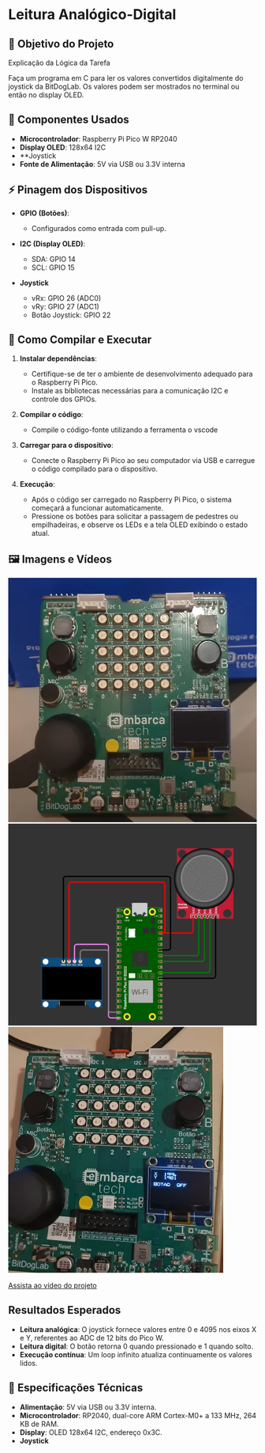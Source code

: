 # Leitura Analógico-Digital

## 🎯 Objetivo do Projeto

Explicação da Lógica da Tarefa

Faça um programa em C para ler os valores convertidos digitalmente do joystick da BitDogLab. Os valores podem ser mostrados no terminal ou então no display OLED.

## 🧩 Componentes Usados
- **Microcontrolador**: Raspberry Pi Pico W RP2040
- **Display OLED**: 128x64 I2C
- **Joystick 
- **Fonte de Alimentação**: 5V via USB ou 3.3V interna

## ⚡ Pinagem dos Dispositivos
- **GPIO (Botões)**: 
  
  - Configurados como entrada com pull-up.
- **I2C (Display OLED)**:
  - SDA: GPIO 14
  - SCL: GPIO 15
- **Joystick**
  - vRx: GPIO 26 (ADC0)
  - vRy: GPIO 27 (ADC1)
  - Botão Joystick: GPIO 22

## 🧪 Como Compilar e Executar
1. **Instalar dependências**:
   - Certifique-se de ter o ambiente de desenvolvimento adequado para o Raspberry Pi Pico.
   - Instale as bibliotecas necessárias para a comunicação I2C e controle dos GPIOs.

2. **Compilar o código**:
   - Compile o código-fonte utilizando a ferramenta o vscode

3. **Carregar para o dispositivo**:
   - Conecte o Raspberry Pi Pico ao seu computador via USB e carregue o código compilado para o dispositivo.

4. **Execução**:
   - Após o código ser carregado no Raspberry Pi Pico, o sistema começará a funcionar automaticamente. 
   - Pressione os botões para solicitar a passagem de pedestres ou empilhadeiras, e observe os LEDs e a tela OLED exibindo o estado atual.

## 🖼️ Imagens e Vídeos
![Foto do Setup](images/bitdoglab.png)
![Pinagem](images/pinagem.png)
![Funcionamento](images/joystick.png)


[Assista ao vídeo do projeto](https://youtube.com/shorts/kpS5aQkMO78)

## Resultados Esperados
- **Leitura analógica**: O joystick fornece valores entre 0 e 4095 nos eixos X e Y, referentes ao ADC de 12 bits do Pico W.  
- **Leitura digital**: O botão retorna 0 quando pressionado e 1 quando solto.  
- **Execução contínua**: Um loop infinito atualiza continuamente os valores lidos.


## 📝 Especificações Técnicas
- **Alimentação**: 5V via USB ou 3.3V interna.
- **Microcontrolador**: RP2040, dual-core ARM Cortex-M0+ a 133 MHz, 264 KB de RAM.
- **Display**: OLED 128x64 I2C, endereço 0x3C.
- **Joystick**

